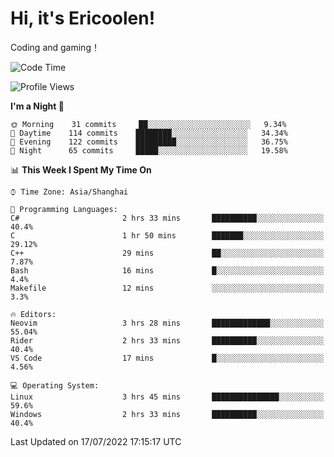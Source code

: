 # Hi, it's Ericoolen!
Coding and gaming！

<!--START_SECTION:waka-->
![Code Time](http://img.shields.io/badge/Code%20Time-330%20hrs%2047%20mins-blue)

![Profile Views](http://img.shields.io/badge/Profile%20Views-2-blue)

**I'm a Night 🦉** 

```text
🌞 Morning    31 commits     ██░░░░░░░░░░░░░░░░░░░░░░░   9.34% 
🌆 Daytime    114 commits    ████████░░░░░░░░░░░░░░░░░   34.34% 
🌃 Evening    122 commits    █████████░░░░░░░░░░░░░░░░   36.75% 
🌙 Night      65 commits     █████░░░░░░░░░░░░░░░░░░░░   19.58%

```


📊 **This Week I Spent My Time On** 

```text
⌚︎ Time Zone: Asia/Shanghai

💬 Programming Languages: 
C#                       2 hrs 33 mins       ██████████░░░░░░░░░░░░░░░   40.4% 
C                        1 hr 50 mins        ███████░░░░░░░░░░░░░░░░░░   29.12% 
C++                      29 mins             ██░░░░░░░░░░░░░░░░░░░░░░░   7.87% 
Bash                     16 mins             █░░░░░░░░░░░░░░░░░░░░░░░░   4.4% 
Makefile                 12 mins             ░░░░░░░░░░░░░░░░░░░░░░░░░   3.3%

🔥 Editors: 
Neovim                   3 hrs 28 mins       █████████████░░░░░░░░░░░░   55.04% 
Rider                    2 hrs 33 mins       ██████████░░░░░░░░░░░░░░░   40.4% 
VS Code                  17 mins             █░░░░░░░░░░░░░░░░░░░░░░░░   4.56%

💻 Operating System: 
Linux                    3 hrs 45 mins       ███████████████░░░░░░░░░░   59.6% 
Windows                  2 hrs 33 mins       ██████████░░░░░░░░░░░░░░░   40.4%

```


 Last Updated on 17/07/2022 17:15:17 UTC
<!--END_SECTION:waka-->

